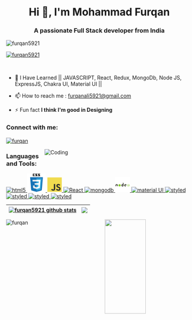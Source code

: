 <h1 align="center">Hi 👋, I'm Mohammad Furqan</h1>
<h3 align="center">A passionate Full Stack developer from India</h3>

<p align="left"> <img src="https://komarev.com/ghpvc/?username=furqan5921&label=Profile%20views&color=0e75b6&style=flat" alt="furqan5921" /> </p>

<p align="left"> <a href="https://github.com/furqan5921/github-profile-trophy"><img src="https://github-profile-trophy.vercel.app/?username=furqan5921" alt="furqan5921" /></a> </p>

<p align="left"> <a href="https://twitter.com/" target="blank"><img src="https://img.shields.io/twitter/follow/?logo=twitter&style=for-the-badge" alt="" /></a> </p>

- 🌱 I Have Learned || JAVASCRIPT, React, Redux, MongoDb, Node JS, ExpressJS, Chakra UI, Material UI ||
 
- 📫 How to reach me : furqanali5921@gmail.com

- ⚡ Fun fact **I think I'm good in Designing**

<h3 align="left">Connect with me:</h3>
<p align="left">
<a href="https://www.linkedin.com/in/furqan5921/" target="_blank"><img align="center" src="https://cdn.iconscout.com/icon/free/png-128/linkedin-162-498418.png" alt="furqan" height="30" width="30" /></a>
</p>
<img align="right" alt="Coding" width="400px" src="https://camo.githubusercontent.com/683e2187241c641430216c864ce93fc5a0e0dfb232c5a01d1c54b54d63aa8cb2/68747470733a2f2f63646e2e6472696262626c652e636f6d2f75736572732f313136323037372f73637265656e73686f74732f333834383931342f70726f6772616d6d65722e676966"/>

<h3 align="left">Languages and Tools:</h3>
<p align="left"> <a href="https://getbootstrap.com" target="_blank" rel="noreferrer"> 
<a href="https://www.w3.org/html/" target="_blank" rel="noreferrer"> <img src="https://cdn.svgporn.com/logos/html-5.svg" alt="html5" width="50" height="50"/> </a>
<a href="https://www.w3schools.com/css/" target="_blank" rel="noreferrer"> <img src="https://raw.githubusercontent.com/devicons/devicon/master/icons/css3/css3-original-wordmark.svg" alt="css3" width="50" height="50"/> </a>
<a href="https://developer.mozilla.org/en-US/docs/Web/JavaScript" target="_blank" rel="noreferrer"> <img src="https://raw.githubusercontent.com/devicons/devicon/master/icons/javascript/javascript-original.svg" alt="javascript" width="40" height="40"/> </a> 
<a href= "https://reactjs.org/" target="_blank" rel="noreferrer"> <img src= "https://cdn.freebiesupply.com/logos/large/2x/react-1-logo-png-transparent.png" alt="React" width="40" height="40"/> </a> 
<a href="https://www.mongodb.com/" target="_blank" rel="noreferrer"> <img src="https://avatars.githubusercontent.com/u/45120?s=200&v=4" alt="mongodb" width="40" height="40"/> </a> 
<a href="https://nodejs.org" target="_blank" rel="noreferrer"> <img src="https://raw.githubusercontent.com/devicons/devicon/master/icons/nodejs/nodejs-original-wordmark.svg" alt="nodejs" width="40" height="40"/> </a> 
<a href="https://mui.com/"><img src="https://seeklogo.com/images/M/material-ui-logo-5BDCB9BA8F-seeklogo.com.png" alt="material UI" width="40" height="40"/> </a> 
<a href="https://styled-components.com" target="_blank" rel="styled"> <img src= "https://styled-components.com/logo.png" alt="styled" width="40" height="40"/> </a>
<a href= "https://chakra-ui.com/" target="_blank" rel="styled"> <img src= "https://www.coffeeclass.io/logos/chakra-ui.png" alt="styled" width="40" height="40"/> </a>
<a href= "https://www.typescriptlang.org/" target="_blank" rel="styled"> <img src= "https://upload.wikimedia.org/wikipedia/commons/thumb/4/4c/Typescript_logo_2020.svg/512px-Typescript_logo_2020.svg.png" alt="styled" width="40" height="40"/> </a>
 <a href="https://styled-components.com" target="_blank" rel="styled"> <img src= "https://i.imgur.com/m8Zi7BQ.png" alt="styled" width="40" height="40"/> </a>
<!--  <a href="https://styled-components.com" target="_blank" rel="styled"> <img src= "https://styled-components.com/logo.png" alt="styled" width="40" height="40"/> </a>
 <a href="https://styled-components.com" target="_blank" rel="styled"> <img src= "https://styled-components.com/logo.png" alt="styled" width="40" height="40"/> </a>
 <a href="https://styled-components.com" target="_blank" rel="styled"> <img src= "https://styled-components.com/logo.png" alt="styled" width="40" height="40"/> </a> -->
</p>


| <a href="https://github.com/furqan5921/github-readme-stats"><img align="center" src= "https://github-readme-stats.vercel.app/api?username=furqan5921&show_icons=true&locale=en&theme=buefy&hide_border=true" alt="furqan5921 github stats" /></a> | <a href="https://github.com/furqan5921/github-readme-stats"><img align="center" src= "https://github-readme-stats.vercel.app/api/top-langs?username=furqan5921&show_icons=true&locale=en&layout=compact" /></a> |
| ------------- | ------------- |


<div>
  <img align="left" src="https://github-readme-streak-stats.herokuapp.com/?user=furqan5921&theme=radical" alt="furqan" height="250px" width="47%" />
  <img align="right" src="https://github-readme-stats.vercel.app/api?username=furqan5921&show_icons=true&theme=radical" alt-"furqan height="255px" width="47%"/>
<div>
